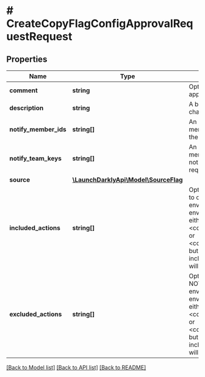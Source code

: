 # # CreateCopyFlagConfigApprovalRequestRequest

## Properties

Name | Type | Description | Notes
------------ | ------------- | ------------- | -------------
**comment** | **string** | Optional comment describing the approval request | [optional]
**description** | **string** | A brief description of your changes |
**notify_member_ids** | **string[]** | An array of member IDs. These members are notified to review the approval request. | [optional]
**notify_team_keys** | **string[]** | An array of team keys. The members of these teams are notified to review the approval request. | [optional]
**source** | [**\LaunchDarklyApi\Model\SourceFlag**](SourceFlag.md) |  |
**included_actions** | **string[]** | Optional list of the flag changes to copy from the source environment to the target environment. You may include either &lt;code&gt;includedActions&lt;/code&gt; or &lt;code&gt;excludedActions&lt;/code&gt;, but not both. If neither are included, then all flag changes will be copied. | [optional]
**excluded_actions** | **string[]** | Optional list of the flag changes NOT to copy from the source environment to the target environment. You may include either &lt;code&gt;includedActions&lt;/code&gt; or &lt;code&gt;excludedActions&lt;/code&gt;, but not both. If neither are included, then all flag changes will be copied. | [optional]

[[Back to Model list]](../../README.md#models) [[Back to API list]](../../README.md#endpoints) [[Back to README]](../../README.md)

